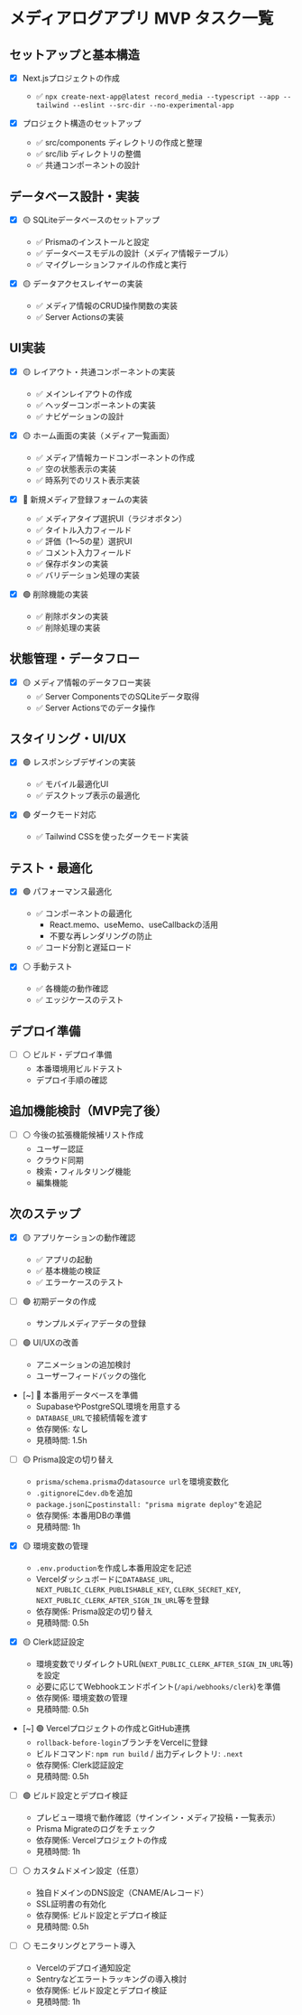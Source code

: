# メディアログアプリ MVP タスク一覧

## セットアップと基本構造

- [x] Next.jsプロジェクトの作成
  - ✅ `npx create-next-app@latest record_media --typescript --app --tailwind --eslint --src-dir --no-experimental-app`

- [x] プロジェクト構造のセットアップ
  - ✅ src/components ディレクトリの作成と整理
  - ✅ src/lib ディレクトリの整備
  - ✅ 共通コンポーネントの設計

## データベース設計・実装

- [x] 🟡 SQLiteデータベースのセットアップ
  - ✅ Prismaのインストールと設定
  - ✅ データベースモデルの設計（メディア情報テーブル）
  - ✅ マイグレーションファイルの作成と実行

- [x] 🟡 データアクセスレイヤーの実装
  - ✅ メディア情報のCRUD操作関数の実装
  - ✅ Server Actionsの実装

## UI実装

- [x] 🟡 レイアウト・共通コンポーネントの実装
  - ✅ メインレイアウトの作成
  - ✅ ヘッダーコンポーネントの実装
  - ✅ ナビゲーションの設計

- [x] 🟡 ホーム画面の実装（メディア一覧画面）
  - ✅ メディア情報カードコンポーネントの作成
  - ✅ 空の状態表示の実装
  - ✅ 時系列でのリスト表示実装

- [x] 🔴 新規メディア登録フォームの実装
  - ✅ メディアタイプ選択UI（ラジオボタン）
  - ✅ タイトル入力フィールド
  - ✅ 評価（1〜5の星）選択UI
  - ✅ コメント入力フィールド
  - ✅ 保存ボタンの実装
  - ✅ バリデーション処理の実装

- [x] 🟢 削除機能の実装
  - ✅ 削除ボタンの実装
  - ✅ 削除処理の実装

## 状態管理・データフロー

- [x] 🟡 メディア情報のデータフロー実装
  - ✅ Server ComponentsでのSQLiteデータ取得
  - ✅ Server Actionsでのデータ操作

## スタイリング・UI/UX

- [x] 🟢 レスポンシブデザインの実装
  - ✅ モバイル最適化UI
  - ✅ デスクトップ表示の最適化

- [x] 🟢 ダークモード対応
  - ✅ Tailwind CSSを使ったダークモード実装

## テスト・最適化

- [x] 🟢 パフォーマンス最適化
  - ✅ コンポーネントの最適化
    - React.memo、useMemo、useCallbackの活用
    - 不要な再レンダリングの防止
  - ✅ コード分割と遅延ロード

- [x] ⚪ 手動テスト
  - ✅ 各機能の動作確認
  - ✅ エッジケースのテスト

## デプロイ準備

- [ ] ⚪ ビルド・デプロイ準備
  - 本番環境用ビルドテスト
  - デプロイ手順の確認

## 追加機能検討（MVP完了後）

- [ ] ⚪ 今後の拡張機能候補リスト作成
  - ユーザー認証
  - クラウド同期
  - 検索・フィルタリング機能
  - 編集機能

## 次のステップ

- [x] 🟡 アプリケーションの動作確認
  - ✅ アプリの起動
  - ✅ 基本機能の検証
  - ✅ エラーケースのテスト

- [ ] 🟢 初期データの作成
  - サンプルメディアデータの登録

- [ ] 🟢 UI/UXの改善
  - アニメーションの追加検討
  - ユーザーフィードバックの強化

- [~] 🔴 本番用データベースを準備
  - SupabaseやPostgreSQL環境を用意する
  - `DATABASE_URL`で接続情報を渡す
  - 依存関係: なし
  - 見積時間: 1.5h

- [ ] 🟡 Prisma設定の切り替え
  - `prisma/schema.prisma`の`datasource url`を環境変数化
  - `.gitignore`に`dev.db`を追加
  - `package.json`に`postinstall: "prisma migrate deploy"`を追記
  - 依存関係: 本番用DBの準備
  - 見積時間: 1h

- [x] 🟡 環境変数の管理
  - `.env.production`を作成し本番用設定を記述
  - Vercelダッシュボードに`DATABASE_URL`, `NEXT_PUBLIC_CLERK_PUBLISHABLE_KEY`, `CLERK_SECRET_KEY`, `NEXT_PUBLIC_CLERK_AFTER_SIGN_IN_URL`等を登録
  - 依存関係: Prisma設定の切り替え
  - 見積時間: 0.5h

- [x] 🟡 Clerk認証設定
  - 環境変数でリダイレクトURL(`NEXT_PUBLIC_CLERK_AFTER_SIGN_IN_URL`等)を設定
  - 必要に応じてWebhookエンドポイント(`/api/webhooks/clerk`)を準備
  - 依存関係: 環境変数の管理
  - 見積時間: 0.5h

- [~] 🟢 Vercelプロジェクトの作成とGitHub連携
  - `rollback-before-login`ブランチをVercelに登録
  - ビルドコマンド: `npm run build` / 出力ディレクトリ: `.next`
  - 依存関係: Clerk認証設定
  - 見積時間: 0.5h

- [ ] 🟢 ビルド設定とデプロイ検証
  - プレビュー環境で動作確認（サインイン・メディア投稿・一覧表示）
  - Prisma Migrateのログをチェック
  - 依存関係: Vercelプロジェクトの作成
  - 見積時間: 1h

- [ ] ⚪ カスタムドメイン設定（任意）
  - 独自ドメインのDNS設定（CNAME/Aレコード）
  - SSL証明書の有効化
  - 依存関係: ビルド設定とデプロイ検証
  - 見積時間: 0.5h

- [ ] ⚪ モニタリングとアラート導入
  - Vercelのデプロイ通知設定
  - Sentryなどエラートラッキングの導入検討
  - 依存関係: ビルド設定とデプロイ検証
  - 見積時間: 1h 